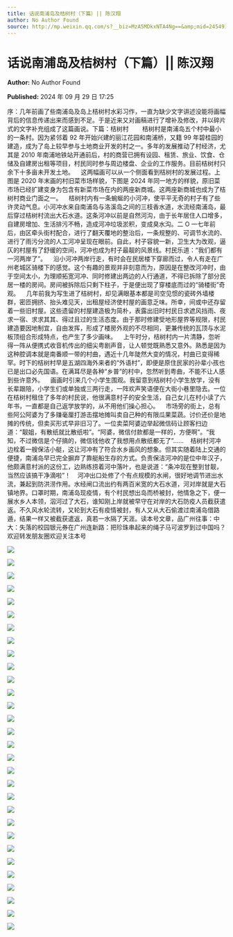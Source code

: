 ```yaml
---
title: 话说南浦岛及桔树村（下篇）|| 陈汉翔
author: No Author Found
source: http://mp.weixin.qq.com/s?__biz=MzA5MDkxNTA4Ng==&amp;mid=2454915984&amp;idx=1&amp;sn=8290c1a053499150d89734ac1bb558b6&amp;chksm=87a3c3f1b0d44ae7cffe462d7d19fc14770d22634e6cc7b4cc3f91d7dd1365c5333967888706#rd
---
```


# 话说南浦岛及桔树村（下篇）|| 陈汉翔

**Author:** No Author Found

**Published:** 2024 年 09 月 29 日 17:25

序：几年前画了些南浦岛及岛上桔树村水彩习作，一直为缺少文字讲述没能将画幅背后的信息传递出来而感到不足。于是近来又对画稿进行了增补及修改，并以碎片式的文字补充组成了这篇画说。下篇：桔树村        桔树村是南浦岛五个村中最小的一条村。因为紧邻着 92 年开始兴建的丽江花园和南浦桥，又籍 99 年碧桂园的建造，成为了岛上较早参与土地商业开发的村之一。多年的发展推动了村经济，尤其是 2010 年南浦地铁站开通前后，村的商营已拥有设园、租赁、旅业、饮食、仓储及自建房出租等项目，村民同时参与周边楼盘、企业的工作服务。目前桔树村只余下十多亩未开发土地。    这两幅画可以从一个侧面看到桔树村的发展过程。上图是 2020 年末画的村旧菜市场样貌，下图是 2024 年同一地方的样貌，原旧菜市场已经扩建变身为包含有新菜市场在内的两座新商城。这两座新商城也成为了桔树村商业门面之一。    桔树村内有一条蜿蜒的小河冲，使平平无奇的村子有了些许灵动气息。小河冲水来自南浦岛与洛溪岛之间的三枝香水道，水流经南浦岛，最后穿过桔树村流出大石水道。这条河冲以前是自然河沟，由于长年居住人口增多，自建房增加、生活排污不畅，造成河冲垃圾淤积，变成臭水沟。二 O 一七年前后，由区牵头街村配合，进行了翻天覆地的整治后，一条规整的、可调节水流的、进行了雨污分流的人工河冲呈现在眼前。自此，村子容貌一新，卫生大为改观，逼仄的村屋有了舒缓的空间，河冲也成为村子最靓的风景线。村民乐道：“我们都有一河两岸了”。    沿小河冲两岸行走，有时会在民居楼下穿廊而过，令人有走在广州老城区骑楼下的感觉。这个有趣的景观并非刻意而为，原因是在整改河冲时，由于空间太小，为理顺拓宽河冲、同时修建出两边的人行通道，不得已拆除了部分民居一楼的房间。房间被拆除后只剩下柱子，于是便出现了穿楼底而过的“骑楼街”奇观。    几年前我为写生进了桔树村，却见满眼基本都是司空见惯的瓷砖外墙楼群，密匝拥挤、抬头难见天，出租屋经济使村屋的画意乏味。所幸，间或中还存留着一些旧村屋。这些遗留的村屋建造极为简朴，表露出旧时村民日求遮风挡雨、夜求一宿、求求其其、得过且过的生活态度。由于那时修建受地形屋界等规限，村民建造要因地制宜，自由发挥，形成了楼房外观的不尽相同，更兼传统的瓦顶与水泥板顶组合形成特点，也产生了多少画味。    上午时分，桔树村内一片清静，忽听得一阵从便携式收音机传出的细尖粤剧声音，让人顿觉既熟悉又意外。熟悉是因为这种腔调本就是南番顺一带的村曲，遇近十几年陡然大变的情况，村曲已变得稀罕。时下的桔树村早是五湖四海外来者的“外语村”，即便是原住民家的孙辈小孩也已是出口必先国语。在满耳尽是各种“乡普”的村中，忽然听到粤曲，不能不让人感到些许意外。    画画时引来几个小学生围观。我留意到桔树村小学生放学，没有长辈跟陪，小学生们或单独或三两行走，一阵欢声笑语便在大街小巷里隐去。一位在桔树村租住了多年的村民说，他很满意村子的安全生活，自己女儿在村小读了六年书，一直都是自己返学放学的，从不用他们操心担心。    市场旁的街上，总有些阿公阿婆为了多赚毫厘打游击摆地摊叫卖自己种的有限瓜果菜蔬。讨价还价是地摊的传统，但卖买形式早非旧习了。一位卖菜阿婆边举起微信码让顾客扫边道：“靓姐，有散纸就比散纸啦”。“阿婆，微信付款都是一样的，方便啊”。“我知，不过微信是个仔搞的，微信钱他收了我想用点散纸都无了”......    桔树村河冲边栓着一艘保洁小艇，这让河冲有了符合水乡画风的想象。但其实随着陆上交通的便捷，南浦岛早已完全摒弃了靠艇船生存的方式。负责保洁河冲的是位中年汉子，他颇满意村派的这份工，边熟练捞着河中落叶，也是说道：“条冲现在整到甘靓，当然应该搞干净滴啦”！    河冲出口处修了个有点规模的水闸，很好地调节进出水流，兼起到防洪涝作用。水经闸口流出约有两百米宽的大石水道，河对岸就是大石镇地界。口罩时期，南浦岛现疫情，有个村民想出岛而桥被封，他情急之下，便一展水乡人本领，泅河过了大石，谁知刚上岸就被早守在对岸的大石防疫人员截获遣返。不久风水轮流转，又轮到大石有疫情被封，有人又从大石偷渡过南浦岛借路遁，结果一样又被截获遣返，真若一水隔了天涯。读本号文章，品广州往事：中大：失落的校园银元券在广州连新路：把珍珠串起来的绳子马可波罗到过中国吗？欢迎转发朋友圈欢迎关注本号

![](https://mmbiz.qpic.cn/mmbiz_jpg/PJWG74pLsMZ6QhPliaJCYO9SsNhnhU7ajQU8Xw9aR0Ep2tsDzJ7pVYqSaBgN5GFCavBHzJM7dib9F2y6osjJDnEQ/640?from=appmsg)

![](https://mmbiz.qpic.cn/mmbiz_jpg/PJWG74pLsMZ6QhPliaJCYO9SsNhnhU7ajA55wXWmVVxCCjwy9vGlkdxKDB7UjEHXiaWmULqia7J5UXzBwOadnhS1A/640?from=appmsg)

![](https://mmbiz.qpic.cn/mmbiz_jpg/PJWG74pLsMZ6QhPliaJCYO9SsNhnhU7ajpLpIldiapzvz4QpIA5aqzekaNicwmU03cg7vKtJa3SuWEyTn4ZzcPayA/640?from=appmsg)

![](https://mmbiz.qpic.cn/mmbiz_jpg/PJWG74pLsMZ6QhPliaJCYO9SsNhnhU7aj9fg6mqqxAFY2z50DbYAr66EqW30NkDh4K95SazuUJsPNC8IvrLkdXQ/640?from=appmsg)

![](https://mmbiz.qpic.cn/mmbiz_jpg/PJWG74pLsMZ6QhPliaJCYO9SsNhnhU7ajPMtyQbATic2vhZPxSsLMknRkLGaBHdvT51fwQbN1C0C63LX0yFuTf9A/640?from=appmsg)

![](https://mmbiz.qpic.cn/mmbiz_jpg/PJWG74pLsMZ6QhPliaJCYO9SsNhnhU7ajqumJM6qNgua0jlbB3ibGhh4mRELXriaU1R4KW9a6wJzNsVnriaoCic6icBg/640?from=appmsg)

![](https://mmbiz.qpic.cn/mmbiz_jpg/PJWG74pLsMZ6QhPliaJCYO9SsNhnhU7ajauqciacCO0Sw7OsIJlAE0DPjib4IMQ1eECPCj8keicicqX82zuos430ggA/640?from=appmsg)

![](https://mmbiz.qpic.cn/mmbiz_jpg/PJWG74pLsMZ6QhPliaJCYO9SsNhnhU7aj63xZq7cbLMJbHCH73dB38hpEwGrDQ9BvcyA5g8Y8WGia798fTic3iaX0Q/640?from=appmsg)

![](https://mmbiz.qpic.cn/mmbiz_jpg/PJWG74pLsMZ6QhPliaJCYO9SsNhnhU7ajBLPxPyTygfwVDuKlGep4WICax0Kf51b9pIQWiaDMQGKIjEf1q6SwMGQ/640?from=appmsg)

![](https://mmbiz.qpic.cn/mmbiz_jpg/PJWG74pLsMZ6QhPliaJCYO9SsNhnhU7aje1aviaQnLiawTxicqmotpayv8ZEOLPxyF6oxM6F14WbTuHicLtIjDjtLiaA/640?from=appmsg)

![](https://mmbiz.qpic.cn/mmbiz_jpg/PJWG74pLsMZ6QhPliaJCYO9SsNhnhU7ajxDhiamVaLYfD467mtvOrWicPwjM8HrqrrL8snO8tRkHNMcV3x7nALMGw/640?from=appmsg)

![](https://mmbiz.qpic.cn/mmbiz_jpg/PJWG74pLsMZ6QhPliaJCYO9SsNhnhU7ajUibVuGFsOLSpgwZtPAomm8eKfVgQm1EO4oEln7sAbsD042gVEqZjk6g/640?from=appmsg)

![](https://mmbiz.qpic.cn/mmbiz_jpg/PJWG74pLsMZ6QhPliaJCYO9SsNhnhU7ajAtXT9qic722u0iaSfoMqMPM99tAPP4sXo2RLLiaEvdtOhAibrJ35KVh6sA/640?from=appmsg)

![](https://mmbiz.qpic.cn/mmbiz_jpg/PJWG74pLsMZ6QhPliaJCYO9SsNhnhU7ajZxDjjnQQtweYTA9ib0rzo3shLZL3FhpTgMARb3BhRtN3iadel0vTvVqA/640?from=appmsg)

![](https://mmbiz.qpic.cn/mmbiz_jpg/PJWG74pLsMZ6QhPliaJCYO9SsNhnhU7ajULAVMANF68YkAz8qcicax6OVk6d20HsnziaCjiaH0fYibLITp0dTqhMe2w/640?from=appmsg)

![](https://mmbiz.qpic.cn/mmbiz_jpg/PJWG74pLsMZ6QhPliaJCYO9SsNhnhU7ajXOwq1LEIHM8gYjs7wHSFWoAZ6SESE4wgxq7frFUGBnwB20N1umPib7g/640?from=appmsg)

![](https://mmbiz.qpic.cn/mmbiz_jpg/PJWG74pLsMZ6QhPliaJCYO9SsNhnhU7ajKoIbKt93N7cjia9wCFfnmrjlMibcLqVRPnCNelvffYYic6ZMt15WgVy4A/640?from=appmsg)

![](https://mmbiz.qpic.cn/mmbiz_jpg/PJWG74pLsMZ6QhPliaJCYO9SsNhnhU7ajv7RMgZCARQ1GLibR8danYHUrKmukE3B8beXPujewicsj2UK6NlV1GibNw/640?from=appmsg)

![](https://mmbiz.qpic.cn/mmbiz_jpg/PJWG74pLsMZ6QhPliaJCYO9SsNhnhU7ajGXrMD0LXNuiciaH1ic4Vg1VTYy1FLajEQBnPtiawgbujbvic7e22ASpfubg/640?from=appmsg)

![](https://mmbiz.qpic.cn/mmbiz_jpg/PJWG74pLsMZ6QhPliaJCYO9SsNhnhU7ajecHEmMj74MWjSN2bGAYVaHOg2ZGf9YYYeqg7QT5hSpTeJnE82WbULQ/640?from=appmsg)

![](https://mmbiz.qpic.cn/mmbiz_jpg/PJWG74pLsMZ6QhPliaJCYO9SsNhnhU7ajdTmaWXoYQyog2vUnpyiaDmK9vssPgLI0yzDplDvdPYsLOjq3MoN68Jw/640?from=appmsg)

![](https://mmbiz.qpic.cn/mmbiz_jpg/PJWG74pLsMZ6QhPliaJCYO9SsNhnhU7ajxsnibgMmNZQrH38XXd7kZmu0SQQIu1et7t5G0AVFIkkbxIcDs4eeBBw/640?from=appmsg)

![](https://mmbiz.qpic.cn/mmbiz_jpg/PJWG74pLsMZ6QhPliaJCYO9SsNhnhU7ajNuAny22CCgWybEfZib8VYnCgFHnvMcScrd0pyfBqF9qsWIY4VdSCzGA/640?from=appmsg)

![](https://mmbiz.qpic.cn/mmbiz_jpg/PJWG74pLsMZ6QhPliaJCYO9SsNhnhU7ajSSH87ib9jm3e1s6fKKo48JSQaVsy8kZkujSEaGY1YL5mlgibiaFyBOg4Q/640?from=appmsg)

![](https://mmbiz.qpic.cn/mmbiz_jpg/PJWG74pLsMZ6QhPliaJCYO9SsNhnhU7ajICOvSWTDHhicictpbKMCKKKMzBHdoa2FYEBKxmBvK892oKKO4C1SYLEw/640?from=appmsg)

![](https://mmbiz.qpic.cn/mmbiz_jpg/PJWG74pLsMZ6QhPliaJCYO9SsNhnhU7ajhTSDy9YyBDM6Iiak8xQnZ4DhSkFkI8jH4Q9fL9ia7PiaaGeZPMjSE6o5w/640?from=appmsg)

![](https://mmbiz.qpic.cn/mmbiz_jpg/PJWG74pLsMZ6QhPliaJCYO9SsNhnhU7ajvUTpLGyM0LVoO8vELQIUB3l4oUXQqLWSVtmg3uSHI3LTAm0q8bwwsA/640?from=appmsg)

![](https://mmbiz.qpic.cn/mmbiz_jpg/PJWG74pLsMZ6QhPliaJCYO9SsNhnhU7ajicMm7BECl1ibic1Kjbibic6gMRt1ftgvnbTGguN3q3Gs6atxKibhiascwnUXw/640?from=appmsg)

![](https://mmbiz.qpic.cn/mmbiz_jpg/PJWG74pLsMZ6QhPliaJCYO9SsNhnhU7ajSKW1HxSEUgY4zhCcgEUNnpGTxQn47V69pIqCbRdW1bNMwPKPzgy5tA/640?from=appmsg)

![](https://mmbiz.qpic.cn/mmbiz_jpg/PJWG74pLsMZ6QhPliaJCYO9SsNhnhU7ajtbxiaXsmeZ8udDsP2qibwABRSXY3ejtnszCvJec7PCkZ8xDyIl2Aecdw/640?from=appmsg)
